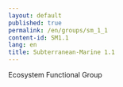 ```yaml
---
layout: default
published: true
permalink: /en/groups/sm_1_1
content-id: SM1.1
lang: en
title: Subterranean-Marine 1.1
---
```


Ecosystem Functional Group
